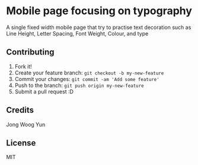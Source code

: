 # Mobile page focusing on typography

A single fixed width mobile page that try to practise text decoration such as Line Height, Letter Spacing, Font Weight, Colour, and type

## Contributing

1. Fork it!
2. Create your feature branch: `git checkout -b my-new-feature`
3. Commit your changes: `git commit -am 'Add some feature'`
4. Push to the branch: `git push origin my-new-feature`
5. Submit a pull request :D

## Credits

Jong Woog Yun

## License

MIT
